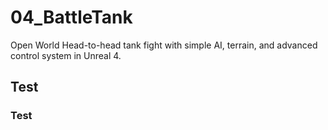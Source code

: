 # 04_BattleTank
Open World Head-to-head tank fight with simple AI, terrain, and advanced control system in Unreal 4.

## Test

### Test
